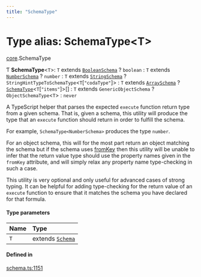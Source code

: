 ```yaml
---
title: "SchemaType"
---
```

# Type alias: SchemaType<T\>

[core](../modules/core.md).SchemaType

Ƭ **SchemaType**<`T`\>: `T` extends [`BooleanSchema`](../interfaces/core.BooleanSchema.md) ? `boolean` : `T` extends [`NumberSchema`](core.NumberSchema.md) ? `number` : `T` extends [`StringSchema`](core.StringSchema.md) ? `StringHintTypeToSchemaType`<`T`[``"codaType"``]\> : `T` extends [`ArraySchema`](../interfaces/core.ArraySchema.md) ? [`SchemaType`](core.SchemaType.md)<`T`[``"items"``]\>[] : `T` extends `GenericObjectSchema` ? `ObjectSchemaType`<`T`\> : `never`

A TypeScript helper that parses the expected `execute` function return type from a given schema.
That is, given a schema, this utility will produce the type that an `execute` function should return
in order to fulfill the schema.

For example, `SchemaType<NumberSchema>` produces the type `number`.

For an object schema, this will for the most part return an object matching the schema
but if the schema uses [fromKey](../interfaces/core.ObjectSchemaProperty.md#fromkey) then this utility will be unable to infer
that the return value type should use the property names given in the `fromKey`
attribute, and will simply relax any property name type-checking in such a case.

This utility is very optional and only useful for advanced cases of strong typing.
It can be helpful for adding type-checking for the return value of an `execute` function
to ensure that it matches the schema you have declared for that formula.

#### Type parameters

| Name | Type |
| :------ | :------ |
| `T` | extends [`Schema`](core.Schema.md) |

#### Defined in

[schema.ts:1151](https://github.com/coda/packs-sdk/blob/main/schema.ts#L1151)
